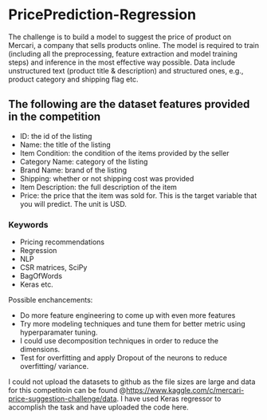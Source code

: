# PricePrediction-Regression

The challenge is to build a model to suggest the price of product on Mercari, a company that sells products online. The model is required to train (including all the preprocessing, feature extraction and model training steps) and inference in the most effective way possible. Data include unstructured text (product title & description) and structured ones, e.g., product category and shipping flag etc.

## The following are the dataset features provided in the competition 
 - ID: the id of the listing
 - Name: the title of the listing
 - Item Condition: the condition of the items provided by the seller
 - Category Name: category of the listing
 - Brand Name: brand of the listing
 - Shipping: whether or not shipping cost was provided
 - Item Description: the full description of the item
 - Price: the price that the item was sold for. This is the target variable that you will predict. The unit is USD.
 
 ### Keywords
- Pricing recommendations 
- Regression
- NLP
- CSR matrices, SciPy
- BagOfWords
- Keras etc.

Possible enchancements:
- Do more feature engineering to come up with even more features
- Try more modeling techniques and tune them for better metric using hyperparamater tuning.
- I could use decomposition techniques in order to reduce the dimensions. 
- Test for overfitting and apply Dropout of the neurons to reduce overfitting/ variance.


I could not upload the datasets to github as the file sizes are large and data for this competitoin can be found @https://www.kaggle.com/c/mercari-price-suggestion-challenge/data. I have used Keras regressor to accomplish the task and have uploaded the code here.
